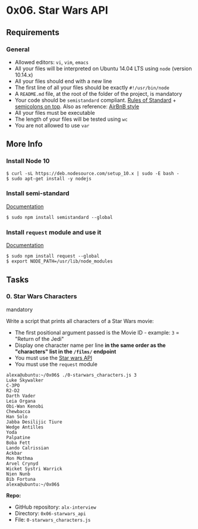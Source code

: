# 0x06. Star Wars API

## Requirements

### General

- Allowed editors: `vi`, `vim`, `emacs`
- All your files will be interpreted on Ubuntu 14.04 LTS using `node` (version 10.14.x)
- All your files should end with a new line
- The first line of all your files should be exactly `#!/usr/bin/node`
- A `README.md` file, at the root of the folder of the project, is mandatory
- Your code should be `semistandard` compliant. [Rules of Standard](https://alx-intranet.hbtn.io/rltoken/9P3gH5mVdJCEKL87E-IMaA "Rules of Standard") + [semicolons on top](https://alx-intranet.hbtn.io/rltoken/WjMvQfBMKBdsNUuHyg55Dw "semicolons on top"). Also as reference: [AirBnB style](https://alx-intranet.hbtn.io/rltoken/Xp81RT-Sfi7uE_kNCSXunw "AirBnB style")
- All your files must be executable
- The length of your files will be tested using `wc`
- You are not allowed to use `var`

## More Info

### Install Node 10

```
$ curl -sL https://deb.nodesource.com/setup_10.x | sudo -E bash -
$ sudo apt-get install -y nodejs

```

### Install semi-standard

[Documentation](https://alx-intranet.hbtn.io/rltoken/WjMvQfBMKBdsNUuHyg55Dw "Documentation")

```
$ sudo npm install semistandard --global

```

### Install `request` module and use it

[Documentation](https://alx-intranet.hbtn.io/rltoken/BWz2gc45S-nZaxEY6GA6Zw "Documentation")

```
$ sudo npm install request --global
$ export NODE_PATH=/usr/lib/node_modules

```

## Tasks

### 0\. Star Wars Characters

mandatory

Write a script that prints all characters of a Star Wars movie:

- The first positional argument passed is the Movie ID - example: `3` = "Return of the Jedi"
- Display one character name per line **in the same order as the "characters" list in the `/films/` endpoint**
- You must use the [Star wars API](https://alx-intranet.hbtn.io/rltoken/ds__tvEZ4DuMVv5VKkRUCA "Star wars API")
- You must use the `request` module

```
alexa@ubuntu:~/0x06$ ./0-starwars_characters.js 3
Luke Skywalker
C-3PO
R2-D2
Darth Vader
Leia Organa
Obi-Wan Kenobi
Chewbacca
Han Solo
Jabba Desilijic Tiure
Wedge Antilles
Yoda
Palpatine
Boba Fett
Lando Calrissian
Ackbar
Mon Mothma
Arvel Crynyd
Wicket Systri Warrick
Nien Nunb
Bib Fortuna
alexa@ubuntu:~/0x06$

```

**Repo:**

- GitHub repository: `alx-interview`
- Directory: `0x06-starwars_api`
- File: `0-starwars_characters.js`

